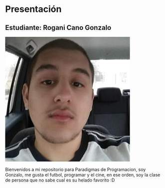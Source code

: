 # Presentación

## Estudiante: Rogani Cano Gonzalo

![mi foto](foto.jpg)

Bienvenidos a mi repositorio para Paradigmas de Programacion, soy Gonzalo, me gusta el futbol, programar y el cine, en ese orden, soy la clase de persona que no sabe cual es su helado favorito :D